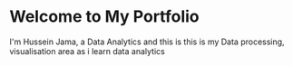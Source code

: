 <!DOCTYPE html>
</head>
<body>
    <h1>Welcome to My Portfolio</h1>
    <p>I'm Hussein Jama, a Data Analytics and this is this is my Data processing, visualisation area as i learn data analytics</p>
</body>
</html>
